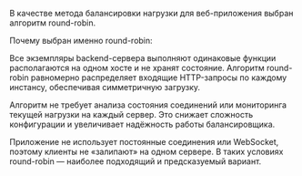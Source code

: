 В качестве метода балансировки нагрузки для веб-приложения выбран алгоритм round-robin.

Почему выбран именно round-robin:

Все экземпляры backend-сервера выполняют одинаковые функции располагаются на одном хосте и не хранят состояние. Алгоритм round-robin равномерно распределяет входящие HTTP-запросы по каждому инстансу, обеспечивая симметричную загрузку.

Алгоритм не требует анализа состояния соединений или мониторинга текущей нагрузки на каждый сервер. Это снижает сложность конфигурации и увеличивает надёжность работы балансировщика.

Приложение не использует постоянные соединения или WebSocket, поэтому клиенты не «залипают» на одном сервере. В таких условиях round-robin — наиболее подходящий и предсказуемый вариант.
